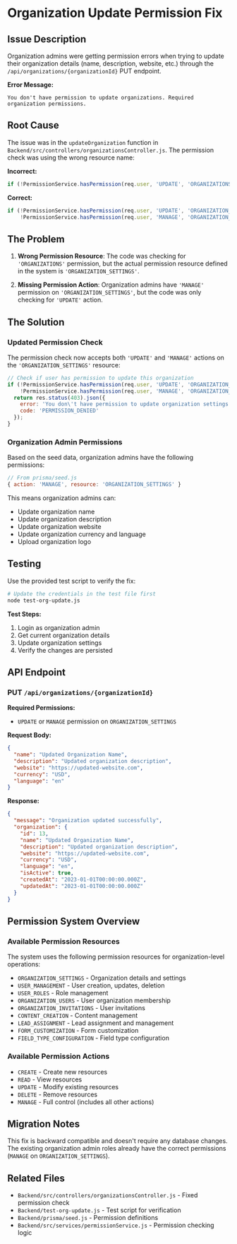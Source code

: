 # Organization Update Permission Fix

## Issue Description

Organization admins were getting permission errors when trying to update their organization details (name, description, website, etc.) through the `/api/organizations/{organizationId}` PUT endpoint.

**Error Message:**
```
You don't have permission to update organizations. Required organization permissions.
```

## Root Cause

The issue was in the `updateOrganization` function in `Backend/src/controllers/organizationsController.js`. The permission check was using the wrong resource name:

**Incorrect:**
```javascript
if (!PermissionService.hasPermission(req.user, 'UPDATE', 'ORGANIZATIONS')) {
```

**Correct:**
```javascript
if (!PermissionService.hasPermission(req.user, 'UPDATE', 'ORGANIZATION_SETTINGS') && 
    !PermissionService.hasPermission(req.user, 'MANAGE', 'ORGANIZATION_SETTINGS')) {
```

## The Problem

1. **Wrong Permission Resource**: The code was checking for `'ORGANIZATIONS'` permission, but the actual permission resource defined in the system is `'ORGANIZATION_SETTINGS'`.

2. **Missing Permission Action**: Organization admins have `'MANAGE'` permission on `'ORGANIZATION_SETTINGS'`, but the code was only checking for `'UPDATE'` action.

## The Solution

### Updated Permission Check

The permission check now accepts both `'UPDATE'` and `'MANAGE'` actions on the `'ORGANIZATION_SETTINGS'` resource:

```javascript
// Check if user has permission to update this organization
if (!PermissionService.hasPermission(req.user, 'UPDATE', 'ORGANIZATION_SETTINGS') && 
    !PermissionService.hasPermission(req.user, 'MANAGE', 'ORGANIZATION_SETTINGS')) {
  return res.status(403).json({
    error: 'You don\'t have permission to update organization settings. Required organization permissions.',
    code: 'PERMISSION_DENIED'
  });
}
```

### Organization Admin Permissions

Based on the seed data, organization admins have the following permissions:

```javascript
// From prisma/seed.js
{ action: 'MANAGE', resource: 'ORGANIZATION_SETTINGS' }
```

This means organization admins can:
- Update organization name
- Update organization description
- Update organization website
- Update organization currency and language
- Upload organization logo

## Testing

Use the provided test script to verify the fix:

```bash
# Update the credentials in the test file first
node test-org-update.js
```

**Test Steps:**
1. Login as organization admin
2. Get current organization details
3. Update organization settings
4. Verify the changes are persisted

## API Endpoint

### PUT `/api/organizations/{organizationId}`

**Required Permissions:**
- `UPDATE` or `MANAGE` permission on `ORGANIZATION_SETTINGS`

**Request Body:**
```json
{
  "name": "Updated Organization Name",
  "description": "Updated organization description",
  "website": "https://updated-website.com",
  "currency": "USD",
  "language": "en"
}
```

**Response:**
```json
{
  "message": "Organization updated successfully",
  "organization": {
    "id": 13,
    "name": "Updated Organization Name",
    "description": "Updated organization description",
    "website": "https://updated-website.com",
    "currency": "USD",
    "language": "en",
    "isActive": true,
    "createdAt": "2023-01-01T00:00:00.000Z",
    "updatedAt": "2023-01-01T00:00:00.000Z"
  }
}
```

## Permission System Overview

### Available Permission Resources

The system uses the following permission resources for organization-level operations:

- `ORGANIZATION_SETTINGS` - Organization details and settings
- `USER_MANAGEMENT` - User creation, updates, deletion
- `USER_ROLES` - Role management
- `ORGANIZATION_USERS` - User organization membership
- `ORGANIZATION_INVITATIONS` - User invitations
- `CONTENT_CREATION` - Content management
- `LEAD_ASSIGNMENT` - Lead assignment and management
- `FORM_CUSTOMIZATION` - Form customization
- `FIELD_TYPE_CONFIGURATION` - Field type configuration

### Available Permission Actions

- `CREATE` - Create new resources
- `READ` - View resources
- `UPDATE` - Modify existing resources
- `DELETE` - Remove resources
- `MANAGE` - Full control (includes all other actions)

## Migration Notes

This fix is backward compatible and doesn't require any database changes. The existing organization admin roles already have the correct permissions (`MANAGE` on `ORGANIZATION_SETTINGS`).

## Related Files

- `Backend/src/controllers/organizationsController.js` - Fixed permission check
- `Backend/test-org-update.js` - Test script for verification
- `Backend/prisma/seed.js` - Permission definitions
- `Backend/src/services/permissionService.js` - Permission checking logic 